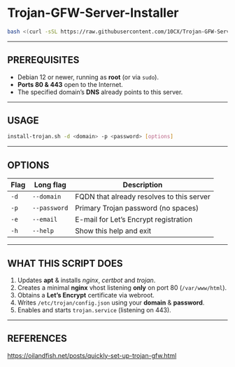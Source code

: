 # Trojan-GFW-Server-Installer

```sh
bash <(curl -sSL https://raw.githubusercontent.com/10CX/Trojan-GFW-Server-Installer/main/install-trojan.sh) --domain example.com --password "ChangeMe"
```

---

## PREREQUISITES

- Debian 12 or newer, running as **root** (or via `sudo`).  
- **Ports 80 & 443** open to the Internet.  
- The specified domain’s **DNS** already points to this server.  

---

## USAGE

```sh
install-trojan.sh -d <domain> -p <password> [options]
```

---

## OPTIONS

| Flag | Long flag | Description |
|------|-----------|-------------|
| `-d` | `--domain`   | FQDN that already resolves to this server |
| `-p` | `--password` | Primary Trojan password (no spaces)       |
| `-e` | `--email`    | E-mail for Let’s Encrypt registration     |
| `-h` | `--help`     | Show this help and exit                   |

---

## WHAT THIS SCRIPT DOES

1. Updates **apt** & installs *nginx*, *certbot* and *trojan*.  
2. Creates a minimal **nginx** vhost listening **only** on port 80 (`/var/www/html`).  
3. Obtains a **Let’s Encrypt** certificate via webroot.  
4. Writes `/etc/trojan/config.json` using your **domain** & **password**.  
5. Enables and starts `trojan.service` (listening on 443).  

---

## REFERENCES

<https://oilandfish.net/posts/quickly-set-up-trojan-gfw.html>
